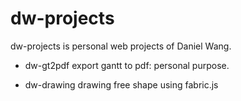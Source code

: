 # dw-projects

dw-projects is personal web projects of Daniel Wang.

- dw-gt2pdf
  export gantt to pdf: personal purpose.

- dw-drawing
  drawing free shape using fabric.js
